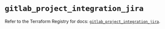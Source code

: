 # `gitlab_project_integration_jira`

Refer to the Terraform Registry for docs: [`gitlab_project_integration_jira`](https://registry.terraform.io/providers/gitlabhq/gitlab/18.4.0/docs/resources/project_integration_jira).
